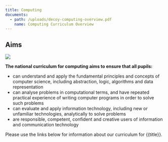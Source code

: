```yaml
---
title: Computing
documents:
  - path: /uploads/decoy-computing-overview.pdf
    name: Computing Curriculum Overview
---
```


## Aims

![](/uploads/dsc_0005-800x533-.jpg)

**The national curriculum for computing aims to ensure that all pupils:**

- can understand and apply the fundamental principles and concepts of computer science, including abstraction, logic, algorithms and data representation
- can analyse problems in computational terms, and have repeated practical experience of writing computer programs in order to solve such problems
- can evaluate and apply information technology, including new or unfamiliar technologies, analytically to solve problems
- are responsible, competent, confident and creative users of information and communication technology

Please use the links below for information about our curriculum for {{title}}.
